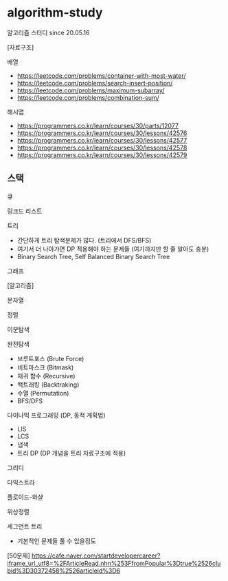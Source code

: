 # algorithm-study
알고리즘 스터디 since 20.05.16

[자료구조]

배열
- https://leetcode.com/problems/container-with-most-water/
- https://leetcode.com/problems/search-insert-position/
- https://leetcode.com/problems/maximum-subarray/
- https://leetcode.com/problems/combination-sum/

해시맵
- https://programmers.co.kr/learn/courses/30/parts/12077
- https://programmers.co.kr/learn/courses/30/lessons/42576
- https://programmers.co.kr/learn/courses/30/lessons/42577
- https://programmers.co.kr/learn/courses/30/lessons/42578
- https://programmers.co.kr/learn/courses/30/lessons/42579

스택
- 


큐


링크드 리스트


트리
- 간단하게 트리 탐색문제가 많다. (트리에서 DFS/BFS)
- 여기서 더 나아가면 DP 적용해야 하는 문제들 (여기까지만 할 줄 알아도 충분)
- Binary Search Tree, Self Balanced Binary Search Tree

그래프


[알고리즘]

문자열

정렬

이분탐색

완전탐색
- 브루트포스 (Brute Force)
- 비트마스크 (Bitmask)
- 재귀 함수 (Recursive)
- 백트래킹 (Backtraking)
- 수열 (Permutation)
- BFS/DFS

다이나믹 프로그래밍 (DP, 동적 계획법)
- LIS
- LCS
- 냅색
- 트리 DP (DP 개념을 트리 자료구조에 적용)

그리디

다익스트라

플로이드-와샬

위상정렬

세그먼트 트리
- 기본적인 문제들 풀 수 있을정도

[50문제]
https://cafe.naver.com/startdevelopercareer?iframe_url_utf8=%2FArticleRead.nhn%253FfromPopular%3Dtrue%2526clubid%3D30372458%2526articleid%3D6
